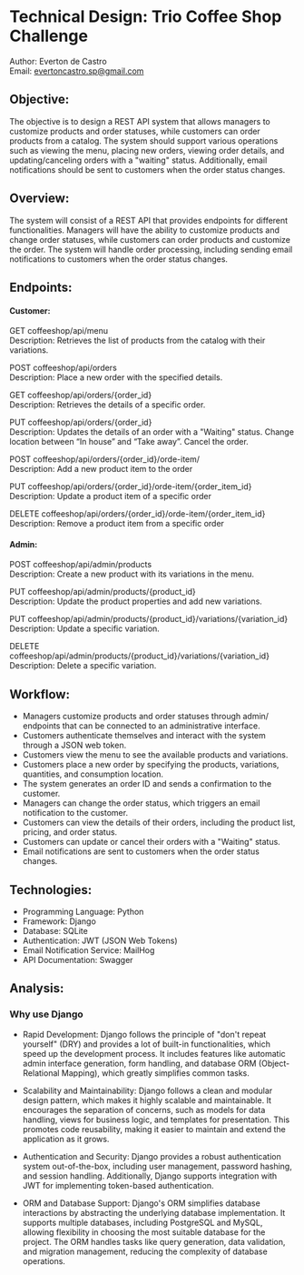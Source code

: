 # Technical Design: Trio Coffee Shop Challenge

Author: Everton de Castro  
Email: evertoncastro.sp@gmail.com

## Objective:
The objective is to design a REST API system that allows managers to customize products and order statuses, while customers can order products from a catalog. The system should support various operations such as viewing the menu, placing new orders, viewing order details, and updating/canceling orders with a "waiting" status. Additionally, email notifications should be sent to customers when the order status changes.

## Overview:
The system will consist of a REST API that provides endpoints for different functionalities. Managers will have the ability to customize products and change order statuses, while customers can order products and customize the order. The system will handle order processing, including sending email notifications to customers when the order status changes.

## Endpoints:

#### Customer:
GET coffeeshop/api/menu  
Description: Retrieves the list of products from the catalog with their variations.

POST coffeeshop/api/orders  
Description: Place a new order with the specified details.

GET coffeeshop/api/orders/{order_id}  
Description: Retrieves the details of a specific order.

PUT coffeeshop/api/orders/{order_id}  
Description: Updates the details of an order with a "Waiting" status. Change location between “In house” and “Take away”. Cancel the order.

POST coffeeshop/api/orders/{order_id}/orde-item/  
Description: Add a new product item to the order

PUT coffeeshop/api/orders/{order_id}/orde-item/{order_item_id}  
Description: Update a product item of a specific order

DELETE coffeeshop/api/orders/{order_id}/orde-item/{order_item_id}  
Description: Remove a product item from a specific order

#### Admin:
POST coffeeshop/api/admin/products  
Description: Create a new product with its variations in the menu.

PUT coffeeshop/api/admin/products/{product_id}  
Description: Update the product properties and add new variations.

PUT coffeeshop/api/admin/products/{product_id}/variations/{variation_id}  
Description: Update a specific variation.

DELETE coffeeshop/api/admin/products/{product_id}/variations/{variation_id}  
Description: Delete a specific variation.


## Workflow:
- Managers customize products and order statuses through admin/ endpoints that can be connected to an administrative interface.
- Customers authenticate themselves and interact with the system through a JSON web token.
- Customers view the menu to see the available products and variations.
- Customers place a new order by specifying the products, variations, quantities, and consumption location.
- The system generates an order ID and sends a confirmation to the customer.
- Managers can change the order status, which triggers an email notification to the customer.
- Customers can view the details of their orders, including the product list, pricing, and order status.
- Customers can update or cancel their orders with a "Waiting" status.
- Email notifications are sent to customers when the order status changes.


## Technologies:
- Programming Language: Python
- Framework: Django
- Database: SQLite
- Authentication: JWT (JSON Web Tokens)
- Email Notification Service: MailHog
- API Documentation: Swagger


## Analysis:

### Why use Django

- Rapid Development: Django follows the principle of "don't repeat yourself" (DRY) and provides a lot of built-in functionalities, which speed up the development process. It includes features like automatic admin interface generation, form handling, and database ORM (Object-Relational Mapping), which greatly simplifies common tasks.

- Scalability and Maintainability: Django follows a clean and modular design pattern, which makes it highly scalable and maintainable. It encourages the separation of concerns, such as models for data handling, views for business logic, and templates for presentation. This promotes code reusability, making it easier to maintain and extend the application as it grows.

- Authentication and Security: Django provides a robust authentication system out-of-the-box, including user management, password hashing, and session handling. Additionally, Django supports integration with JWT for implementing token-based authentication.

- ORM and Database Support: Django's ORM simplifies database interactions by abstracting the underlying database implementation. It supports multiple databases, including PostgreSQL and MySQL, allowing flexibility in choosing the most suitable database for the project. The ORM handles tasks like query generation, data validation, and migration management, reducing the complexity of database operations.
